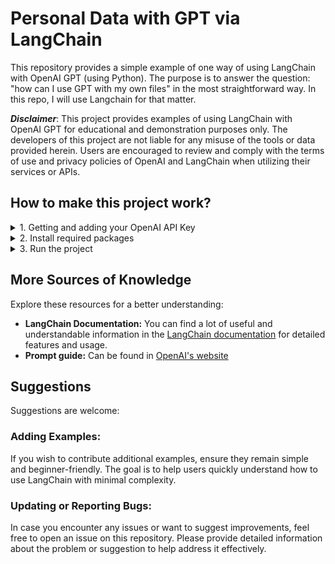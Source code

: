 #  Personal Data with GPT via LangChain

This repository provides a simple example of one way of using LangChain with OpenAI GPT (using Python).
The purpose is to answer the question: "how can I use GPT with my own files" in the most straightforward way.
In this repo, I will use Langchain for that matter.

***Disclaimer***: 
This project provides examples of using LangChain with OpenAI GPT for educational and demonstration purposes only. The developers of this project are not liable for any misuse of the tools or data provided herein. Users are encouraged to review and comply with the terms of use and privacy policies of OpenAI and LangChain when utilizing their services or APIs.

## How to make this project work?

<details>
<summary>1. Getting and adding your OpenAI API Key</summary>

1. Log in to OpenAI (if you don't have an account, Create one).
2. All API keys can be found/generated on [this link](https://platform.openai.com/api-keys).
3. Copy your API key.
4. Set API Key in .env file: Paste the API key in [.env](../.env) file.
</details>

<details>
<summary>2. Install required packages</summary>

All the required packages are listed in the [requirements file](../requirements.txt).
You can install them using `pip install -r requirements.txt`.
</details>

<details>
<summary>3. Run the project</summary>

Make sure you have Python 3.6 (or later) installed on your computer.
</details>

## More Sources of Knowledge

Explore these resources for a better understanding:

- **LangChain Documentation:** You can find a lot of useful and understandable information in the [LangChain documentation](https://python.langchain.com/docs/get_started/) for detailed features and usage.
- **Prompt guide:**  Can be found in [OpenAI's website](https://help.openai.com/en/articles/4936848-how-do-i-create-a-good-prompt)

## Suggestions

Suggestions are welcome:

### Adding Examples:

If you wish to contribute additional examples, ensure they remain simple and beginner-friendly. The goal is to help users quickly understand how to use LangChain with minimal complexity.

### Updating or Reporting Bugs:

In case you encounter any issues or want to suggest improvements, feel free to open an issue on this repository. 
Please provide detailed information about the problem or suggestion to help address it effectively.

